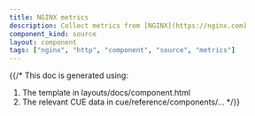 ```yaml
---
title: NGINX metrics
description: Collect metrics from [NGINX](https://nginx.com)
component_kind: source
layout: component
tags: ["nginx", "http", "component", "source", "metrics"]
---
```


{{/*
This doc is generated using:

1. The template in layouts/docs/component.html
2. The relevant CUE data in cue/reference/components/...
*/}}

